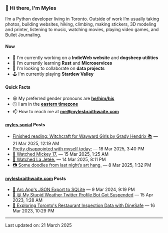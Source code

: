 ### 👋 Hi there, I'm Myles

I’m a Python developer living in Toronto. Outside of work I’m usually taking photos, building websites, hiking, climbing, making stickers, 3D modeling and printer, listening to music, watching movies, playing video games, and Bullet Journaling.

#### Now

-   🔭 I'm currently working on a **IndieWeb website** and **dogsheep utilities**
-   🌱 I’m currently learning **Rust** and **Microservices**
-   👯 I'm looking to collaborate on **data projects**
-   🕹️ I'm currently playing **Stardew Valley**

#### Quick Facts

-   😆 My preferred gender pronouns are **[he/him/his](https://www.mypronouns.org/he-him)**
-   🕒 I am in the **[eastern timezone](https://time.is/Toronto)**
-   📫 How to reach me at **[me@mylesbraithwaite.com](mailto:me@mylesbraithwaite.com)**

<!--
-   🤔 I’m looking for help with ...
-   💬 Ask me about ...
-   ⚡ Fun fact: ...
-->

#### [myles.social](https://myles.social/) Posts
<!-- START: MICROBLOG_POSTS -->
-   [Finished reading: Witchcraft for Wayward Girls by Grady Hendrix 📚](https://myles.social/2025/03/21/finished-reading-witchcraft-for-wayward.html) — 21 Mar 2025, 12:19 AM
-   [Pretty disappointed with myself today:](https://myles.social/2025/03/18/pretty-disappointed-with-myself-today.html) — 18 Mar 2025, 3:40 PM
-   [🎥 Watched Mickey 17.](https://myles.social/2025/03/15/watched-mickey.html) — 15 Mar 2025, 1:25 AM
-   [🎥 Watched La Jetée.](https://myles.social/2025/03/14/watching-la-jete.html) — 14 Mar 2025, 8:11 PM
-   [📷 Some doodles from last night’s art hang.](https://myles.social/2025/03/08/some-doodles-from-last-nights.html) — 8 Mar 2025, 1:32 PM
<!-- END: MICROBLOG_POSTS -->

#### [mylesbraithwaite.com](https://mylesbraithwaite.com/) Posts
<!-- START: BLOG_POSTS -->
-   [📝 Arc App's JSON Export to SQLite](https://mylesbraithwaite.com/arc-apps-json-export-to-sqlite) — 9 Mar 2024, 9:19 PM
-   [📝 😢 My Stupid Weather Twitter Profile Bot Got Suspended](https://mylesbraithwaite.com/my-stupid-weather-twitter-profile-bot-got-suspended) — 15 Apr 2023, 1:28 AM
-   [📝 Exploring Toronto's Restaurant Inspection Data with DineSafe](https://mylesbraithwaite.com/exploring-torontos-restaurant-inspection-data-with-dinesafe) — 16 Mar 2023, 10:29 PM
<!-- END: BLOG_POSTS -->

---

<!-- START: LAST_UPDATED_AT -->
Last updated on: 21 March 2025
<!-- END: LAST_UPDATED_AT -->
